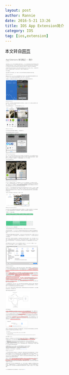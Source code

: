 ```yaml
---
layout: post
author: Rannie
date: 2016-5-21 13:26
title: IOS App Extension简介
category: IOS
tag: [ios,extension]
---
```


本文转自[网页](http://rannie.github.io/ios/2014/11/26/app-extension-introducing.html)

<!-- more -->

![ios app extension](/public/img/ios/app_extension.png)
